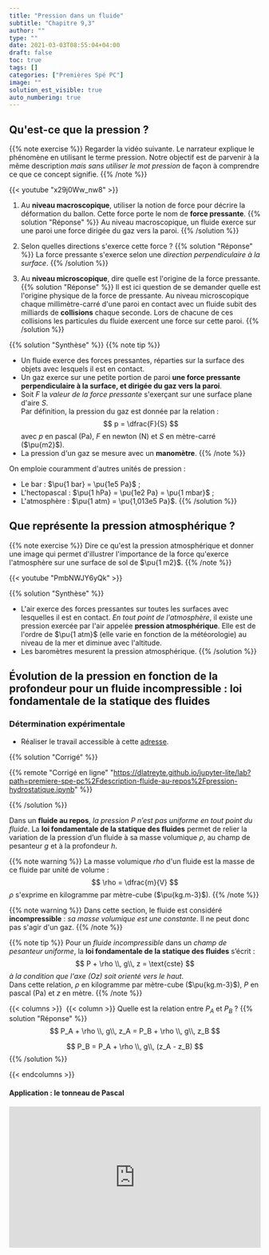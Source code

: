 ```yaml
---
title: "Pression dans un fluide"
subtitle: "Chapitre 9,3"
author: ""
type: ""
date: 2021-03-03T08:55:04+04:00
draft: false
toc: true
tags: []
categories: ["Premières Spé PC"]
image: ""
solution_est_visible: true
auto_numbering: true
---
```


## Qu'est-ce que la pression ?

{{% note exercise %}}
Regarder la vidéo suivante. Le narrateur explique le phénomène en utilisant le terme pression. Notre objectif est de parvenir à la même description *mais sans utiliser le mot pression* de façon à comprendre ce que ce concept signifie.
{{% /note %}}

{{< youtube "x29j0Ww_nw8" >}}

1. Au **niveau macroscopique**, utiliser la notion de force pour décrire la déformation du ballon. Cette force porte le nom de **force pressante**.
{{% solution "Réponse" %}}
Au niveau macroscopique, un fluide exerce sur une paroi une force dirigée du gaz vers la paroi.
{{% /solution %}}

2. Selon quelles directions s'exerce cette force ?
{{% solution "Réponse" %}}
La force pressante s'exerce selon une *direction perpendiculaire à la surface*.
{{% /solution %}}

3. Au **niveau microscopique**, dire quelle est l'origine de la force pressante.
{{% solution "Réponse" %}}
Il est ici question de se demander quelle est l'origine physique de la force de pressante. Au niveau microscopique chaque millimètre-carré d'une paroi en contact avec un fluide subit des milliards de **collisions** chaque seconde. Lors de chacune de ces collisions les particules du fluide exercent une force sur cette paroi.
{{% /solution %}}


{{% solution "Synthèse" %}}
{{% note tip %}}
- Un fluide exerce des forces pressantes, réparties sur la surface des objets avec lesquels il est en contact.
- Un gaz exerce sur une petite portion de paroi **une force pressante perpendiculaire à la surface, et dirigée du gaz vers la paroi**.
- Soit $F$ la *valeur de la force pressante* s'exerçant sur une surface plane d'aire $S$.\
Par définition, la pression du gaz est donnée par la relation :
$$
    p = \dfrac{F}{S}
$$
avec $p$ en pascal (Pa), $F$ en newton (N) et $S$ en mètre-carré ($\pu{m2}$).
- La pression d'un gaz se mesure avec un **manomètre**.
{{% /note %}}

On emploie couramment d'autres unités de pression :
- Le bar : $\pu{1 bar} = \pu{1e5 Pa}$ ;
- L'hectopascal : $\pu{1 hPa} = \pu{1e2 Pa} = \pu{1 mbar}$ ;
- L'atmosphère : $\pu{1 atm} = \pu{1,013e5 Pa}$.
{{% /solution %}}

## Que représente la pression atmosphérique ?

{{% note exercise %}}
Dire ce qu'est la pression atmosphérique et donner une image qui permet d'illustrer l'importance de la force qu'exerce l'atmosphère sur une surface de sol de $\pu{1 m2}$.
{{% /note %}}

{{< youtube "PmbNWJY6yQk" >}}


{{% solution "Synthèse" %}}
- L'air exerce des forces pressantes sur toutes les surfaces avec lesquelles il est en contact. *En tout point de l'atmosphère*, il existe une pression exercée par l'air appelée **pression atmosphérique**. Elle est de l'ordre de $\pu{1 atm}$ (elle varie en fonction de la météorologie) au niveau de la mer et diminue avec l'altitude.
- Les baromètres mesurent la pression atmosphérique.
{{% /solution %}}

## Évolution de la pression en fonction de la profondeur pour un fluide incompressible : loi fondamentale de la statique des fluides

### Détermination expérimentale

- Réaliser le travail accessible à cette <a href="https://dlatreyte.github.io/jupyter-lite/lab?path=premiere-spe-pc%2Fdescription-fluide-au-repos%2Fpression-hydrostatique-eleves.ipynb" target="_blank">adresse</a>.

{{% solution "Corrigé" %}}

{{% remote "Corrigé en ligne" "https://dlatreyte.github.io/jupyter-lite/lab?path=premiere-spe-pc%2Fdescription-fluide-au-repos%2Fpression-hydrostatique.ipynb" %}}

{{% /solution %}}

Dans un **fluide au repos**, *la pression $P$ n’est pas uniforme en tout point du fluide*. La **loi fondamentale de la statique des fluides** permet de relier la variation de la pression d’un fluide à sa masse volumique $ρ$, au champ de pesanteur $g$ et à la profondeur $h$.

{{% note warning %}}
La masse volumique $rho$ d'un fluide est la masse de ce fluide par unité de volume :
$$
    \rho = \dfrac{m}{V}
$$
$\rho$ s'exprime en kilogramme par mètre-cube ($\pu{kg.m-3}$).
{{% /note %}}

{{% note warning %}}
Dans cette section, le fluide est considéré **incompressible** : *sa masse volumique est une constante*. Il ne peut donc pas s'agir d'un gaz.
{{% /note %}}

{{% note tip %}}
Pour un *fluide incompressible* dans un *champ de pesanteur uniforme*, la **loi fondamentale de la statique des fluides** s’écrit : 
$$
    P + \rho \\, g\\, z = \text{cste}
$$
*à la condition que l'axe $(Oz)$ soit orienté vers le haut*.\
Dans cette relation, $\rho$ en kilogramme par mètre-cube ($\pu{kg.m-3}$), $P$ en pascal (Pa) et $z$ en mètre.
{{% /note %}}

{{< columns >}}
<img src="/premieres-pc/chap-10/chap-10-3/chap-10-3-1.png" alt="" width="" />
{{< column >}}
Quelle est la relation entre $P_A$ et $P_B$ ?
{{% solution "Réponse" %}}
$$ P_A + \rho \\, g\\, z_A = P_B + \rho \\, g\\, z_B $$

$$ P_B = P_A + \rho \\, g\\, (z_A - z_B) $$
{{% /solution %}}

{{< endcolumns >}}

#### Application : le tonneau de Pascal

<div style="position:relative;padding-bottom:56.25%;height:0;overflow:hidden;"> <iframe style="width:100%;height:100%;position:absolute;left:0px;top:0px;overflow:hidden" frameborder="0" type="text/html" src="https://www.dailymotion.com/embed/video/x1mj25w" width="100%" height="100%" allowfullscreen > </iframe> </div>